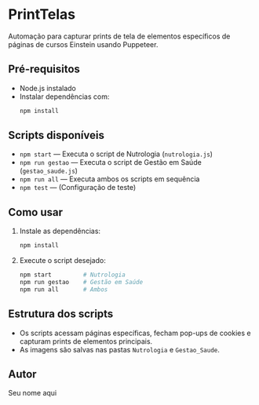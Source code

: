 # PrintTelas

Automação para capturar prints de tela de elementos específicos de páginas de cursos Einstein usando Puppeteer.

## Pré-requisitos
- Node.js instalado
- Instalar dependências com:
  ```bash
  npm install
  ```

## Scripts disponíveis

- `npm start` — Executa o script de Nutrologia (`nutrologia.js`)
- `npm run gestao` — Executa o script de Gestão em Saúde (`gestao_saude.js`)
- `npm run all` — Executa ambos os scripts em sequência
- `npm test` — (Configuração de teste)

## Como usar

1. Instale as dependências:
   ```bash
   npm install
   ```
2. Execute o script desejado:
   ```bash
   npm start         # Nutrologia
   npm run gestao    # Gestão em Saúde
   npm run all       # Ambos
   ```

## Estrutura dos scripts
- Os scripts acessam páginas específicas, fecham pop-ups de cookies e capturam prints de elementos principais.
- As imagens são salvas nas pastas `Nutrologia` e `Gestao_Saude`.

## Autor
Seu nome aqui
